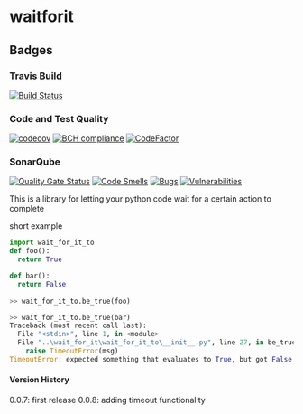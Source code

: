 # waitforit
## Badges
### Travis Build
[![Build Status](https://travis-ci.com/studioj/wait_for_it.svg?branch=master)](https://travis-ci.com/studioj/wait_for_it)

### Code and Test Quality
[![codecov](https://codecov.io/gh/studioj/wait_for_it/branch/master/graph/badge.svg)](https://codecov.io/gh/studioj/wait_for_it)
[![BCH compliance](https://bettercodehub.com/edge/badge/studioj/wait_for_it?branch=master)](https://bettercodehub.com/)
[![CodeFactor](https://www.codefactor.io/repository/github/studioj/wait_for_it/badge)](https://www.codefactor.io/repository/github/studioj/wait_for_it)

### SonarQube
[![Quality Gate Status](https://sonarcloud.io/api/project_badges/measure?project=studioj_wait_for_it&metric=alert_status)](https://sonarcloud.io/dashboard?id=studioj_wait_for_it)
[![Code Smells](https://sonarcloud.io/api/project_badges/measure?project=studioj_wait_for_it&metric=code_smells)](https://sonarcloud.io/dashboard?id=studioj_wait_for_it)
[![Bugs](https://sonarcloud.io/api/project_badges/measure?project=studioj_wait_for_it&metric=bugs)](https://sonarcloud.io/dashboard?id=studioj_wait_for_it)
[![Vulnerabilities](https://sonarcloud.io/api/project_badges/measure?project=studioj_wait_for_it&metric=vulnerabilities)](https://sonarcloud.io/dashboard?id=studioj_wait_for_it)

This is a library for letting your python code wait for a certain action to complete

short example

```python
import wait_for_it_to
def foo():
  return True

def bar():
  return False
  
>> wait_for_it_to.be_true(foo)

>> wait_for_it_to.be_true(bar)
Traceback (most recent call last):
  File "<stdin>", line 1, in <module>
  File "..\wait_for_it\wait_for_it_to\__init__.py", line 27, in be_true
    raise TimeoutError(msg)
TimeoutError: expected something that evaluates to True, but got False instead

```
#### Version History
0.0.7: first release
0.0.8: adding timeout functionality